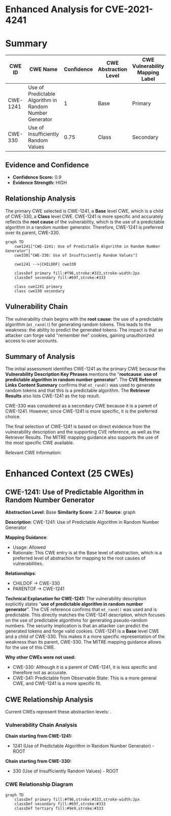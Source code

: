 # Enhanced Analysis for CVE-2021-4241

# Summary
| CWE ID  | CWE Name                                                                  | Confidence | CWE Abstraction Level | CWE Vulnerability Mapping Label | CWE-Vulnerability Mapping Notes |
| ------- | ------------------------------------------------------------------------- | ---------- | --------------------- | ------------------------------- | ------------------------------- |
| CWE-1241 | Use of Predictable Algorithm in Random Number Generator                    | 1          | Base                  | Primary                         | Allowed                        |
| CWE-330  | Use of Insufficiently Random Values                                       | 0.75       | Class                 | Secondary                       | Discouraged                    |

## Evidence and Confidence

*   **Confidence Score:** 0.9
*   **Evidence Strength:** HIGH

## Relationship Analysis
The primary CWE selected is CWE-1241, a **Base** level CWE, which is a child of CWE-330, a **Class** level CWE. CWE-1241 is more specific and accurately reflects the **root cause** of the vulnerability, which is the use of a predictable algorithm in a random number generator. Therefore, CWE-1241 is preferred over its parent, CWE-330.

```mermaid
graph TD
    cwe1241["CWE-1241: Use of Predictable Algorithm in Random Number Generator"]
    cwe330["CWE-330: Use of Insufficiently Random Values"]
    
    cwe1241 -->|CHILDOF| cwe330
    
    classDef primary fill:#f96,stroke:#333,stroke-width:2px
    classDef secondary fill:#69f,stroke:#333
    
    class cwe1241 primary
    class cwe330 secondary
```

## Vulnerability Chain
The vulnerability chain begins with the **root cause**: the use of a predictable algorithm (`mt_rand()`) for generating random tokens. This leads to the weakness: the ability to predict the generated tokens. The impact is that an attacker can forge valid "remember me" cookies, gaining unauthorized access to user accounts.

## Summary of Analysis
The initial assessment identifies CWE-1241 as the primary CWE because the **Vulnerability Description Key Phrases** mentions the "**rootcause**: **use of predictable algorithm in random number generator**". The **CVE Reference Links Content Summary** confirms that `mt_rand()` was used to generate random tokens and that this is a predictable algorithm. The **Retriever Results** also lists CWE-1241 as the top result.

CWE-330 was considered as a secondary CWE because it is a parent of CWE-1241. However, since CWE-1241 is more specific, it is the preferred choice.

The final selection of CWE-1241 is based on direct evidence from the vulnerability description and the supporting CVE reference, as well as the Retriever Results. The MITRE mapping guidance also supports the use of the most specific CWE available.

Relevant CWE Information:

# Enhanced Context (25 CWEs)

## CWE-1241: Use of Predictable Algorithm in Random Number Generator
**Abstraction Level**: Base
**Similarity Score**: 2.47
**Source**: graph

**Description**:
CWE-1241: Use of Predictable Algorithm in Random Number Generator

**Mapping Guidance**:
- Usage: Allowed
- Rationale: This CWE entry is at the Base level of abstraction, which is a preferred level of abstraction for mapping to the root causes of vulnerabilities.

**Relationships**:
- CHILDOF -> CWE-330
- PARENTOF -> CWE-1241

**Technical Explanation for CWE-1241:**
The vulnerability description explicitly states "**use of predictable algorithm in random number generator**". The CVE reference confirms that `mt_rand()` was used and is predictable. This directly matches the CWE-1241 description, which focuses on the use of predictable algorithms for generating pseudo-random numbers. The security implication is that an attacker can predict the generated tokens and forge valid cookies. CWE-1241 is a **Base** level CWE and a child of CWE-330. This makes it a more specific representation of the weakness than its parent, CWE-330. The MITRE mapping guidance allows for the use of this CWE.

**Why other CWEs were not used:**
- CWE-330: Although it is a parent of CWE-1241, it is less specific and therefore not as accurate.
- CWE-341: Predictable from Observable State: This is a more general CWE, and CWE-1241 is a more specific fit.


## CWE Relationship Analysis

Current CWEs represent these abstraction levels: .


### Vulnerability Chain Analysis

**Chain starting from CWE-1241:**
- 1241 (Use of Predictable Algorithm in Random Number Generator) - ROOT


**Chain starting from CWE-330:**
- 330 (Use of Insufficiently Random Values) - ROOT



### CWE Relationship Diagram

```mermaid
graph TD
    classDef primary fill:#f96,stroke:#333,stroke-width:2px
    classDef secondary fill:#69f,stroke:#333
    classDef tertiary fill:#9e9,stroke:#333
```